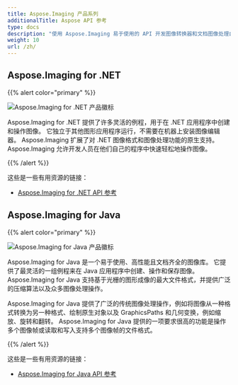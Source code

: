 ```yaml
---
title: Aspose.Imaging 产品系列
additionalTitle: Aspose API 参考
type: docs
description: "使用 Aspose.Imaging 易于使用的 API 开发图像转换器和文档图像处理自托管或云应用程序。 Aspose.Imaging 可用于 .NET、Java 和其他平台。"
weight: 10
url: /zh/
---
```


## Aspose.Imaging for .NET

{{% alert color="primary" %}} 

![Aspose.Imaging for .NET 产品徽标](../home_1.png)

Aspose.Imaging for .NET 提供了许多灵活的例程，用于在 .NET 应用程序中创建和操作图像。 它独立于其他图形应用程序运行，不需要在机器上安装图像编辑器。 Aspose.Imaging 扩展了对 .NET 图像格式和图像处理功能的原生支持。 Aspose.Imaging 允许开发人员在他们自己的程序中快速轻松地操作图像。

{{% /alert %}}

这些是一些有用资源的链接：
- [Aspose.Imaging for .NET API 参考](/imaging/zh/net/)

## Aspose.Imaging for Java

{{% alert color="primary" %}}

![Aspose.Imaging for Java 产品徽标](../home_2.png)

Aspose.Imaging for Java 是一个易于使用、高性能且文档齐全的图像库。 它提供了最灵活的一组例程来在 Java 应用程序中创建、操作和保存图像。 Aspose.Imaging for Java 支持基于光栅的图形成像的最大文件格式，并提供广泛的压缩算法以及众多图像处理操作。

Aspose.Imaging for Java 提供了广泛的传统图像处理操作，例如将图像从一种格式转换为另一种格式、绘制原生对象以及 GraphicsPaths 和几何变换，例如缩放、旋转和翻转。 Aspose.Imaging for Java 提供的一项要求很高的功能是操作多个图像帧或读取和写入支持多个图像帧的文件格式。

{{% /alert %}}

这些是一些有用资源的链接：

- [Aspose.Imaging for Java API 参考](/imaging/java/)
